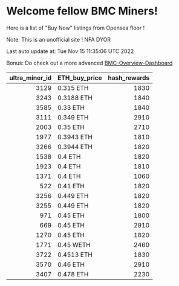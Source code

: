 # Welcome fellow BMC Miners!
Here is a list of "Buy Now" listings from Opensea floor !

Note: This is an unofficial site ! NFA DYOR

Last auto update at: Tue Nov 15 11:35:06 UTC 2022

Bonus: Do check out a more advanced [BMC-Overview-Dashboard](https://dune.com/defifunk/BMC-Overview-Dashboard)


|   ultra_miner_id | ETH_buy_price   |   hash_rewards |
|-----------------:|:----------------|---------------:|
|             3129 | 0.315 ETH       |           1830 |
|             3243 | 0.3188 ETH      |           1840 |
|             3585 | 0.33 ETH        |           1840 |
|             3111 | 0.349 ETH       |           2910 |
|             2003 | 0.35 ETH        |           2710 |
|             1977 | 0.3943 ETH      |           1810 |
|             3266 | 0.3944 ETH      |           1820 |
|             1538 | 0.4 ETH         |           1820 |
|             1923 | 0.4 ETH         |           1810 |
|             1371 | 0.4 ETH         |           1060 |
|              522 | 0.41 ETH        |           1820 |
|             3256 | 0.449 ETH       |           1820 |
|             3255 | 0.449 ETH       |           1820 |
|              971 | 0.45 ETH        |           1800 |
|              669 | 0.45 ETH        |           2910 |
|             1270 | 0.45 ETH        |           1820 |
|             1771 | 0.45 WETH       |           2460 |
|             3722 | 0.4513 ETH      |           1830 |
|             3570 | 0.46 ETH        |           2910 |
|             3407 | 0.478 ETH       |           2230 |